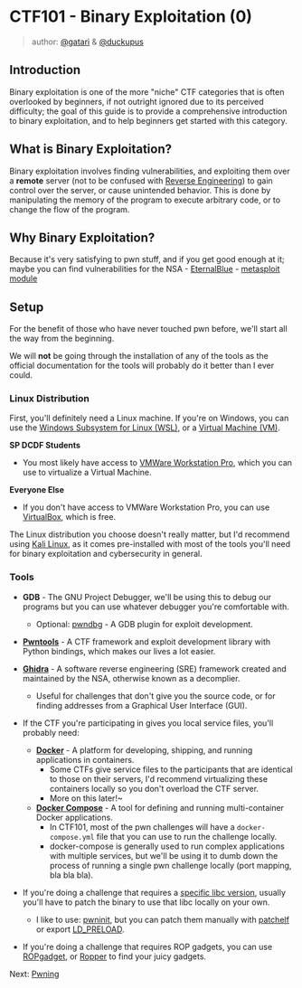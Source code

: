# CTF101 - Binary Exploitation (0)
> author: [@gatari](https://github.com/gatariee) & [@duckupus](https://github.com/duckupus)

## Introduction
Binary exploitation is one of the more "niche" CTF categories that is often overlooked by beginners, if not outright ignored due to its perceived difficulty; the goal of this guide is to provide a comprehensive introduction to binary exploitation, and to help beginners get started with this category.

## What is Binary Exploitation?
Binary exploitation involves finding vulnerabilities, and exploiting them over a **remote** server (not to be confused with [Reverse Engineering](https://ctf101.org/reverse-engineering/overview/)) to gain control over the server, or cause unintended behavior. This is done by manipulating the memory of the program to execute arbitrary code, or to change the flow of the program.

## Why Binary Exploitation?
Because it's very satisfying to pwn stuff, and if you get good enough at it; maybe you can find vulnerabilities for the NSA - [EternalBlue](https://en.wikipedia.org/wiki/EternalBlue#:~:text=EternalBlue%20is%20computer%20exploit%20software,computers%20connected%20to%20a%20network.) - [metasploit module](https://github.com/rapid7/metasploit-framework/blob/master/modules/exploits/windows/smb/ms17_010_eternalblue.rb)

## Setup
For the benefit of those who have never touched pwn before, we'll start all the way from the beginning. 

We will **not** be going through the installation of any of the tools as the official documentation for the tools will probably do it better than I ever could.

### Linux Distribution
First, you'll definitely need a Linux machine. If you're on Windows, you can use the [Windows Subsystem for Linux (WSL)](https://learn.microsoft.com/en-us/windows/wsl/install), or a [Virtual Machine (VM)](https://www.vmware.com/topics/glossary/content/virtual-machine.html).

**SP DCDF Students**
* You most likely have access to [VMWare Workstation Pro](https://www.vmware.com/products/workstation-pro.html), which you can use to virtualize a Virtual Machine.

**Everyone Else**
* If you don't have access to VMWare Workstation Pro, you can use [VirtualBox](https://www.virtualbox.org/), which is free.

The Linux distribution you choose doesn't really matter, but I'd recommend using [Kali Linux](https://www.kali.org/), as it comes pre-installed with most of the tools you'll need for binary exploitation and cybersecurity in general.

### Tools
* **GDB** - The GNU Project Debugger, we'll be using this to debug our programs but you can use whatever debugger you're comfortable with.
    * Optional: [pwndbg](https://github.com/pwndbg/pwndbg) - A GDB plugin for exploit development.
* [**Pwntools**](https://github.com/Gallopsled/pwntools) - A CTF framework and exploit development library with Python bindings, which makes our lives a lot easier.
* [**Ghidra**](https://github.com/NationalSecurityAgency/ghidra) - A software reverse engineering (SRE) framework created and maintained by the NSA, otherwise known as a decomplier.
    * Useful for challenges that don't give you the source code, or for finding addresses from a Graphical User Interface (GUI).

* If the CTF you're participating in gives you local service files, you'll probably need:
    * [**Docker**](https://www.docker.com/) - A platform for developing, shipping, and running applications in containers.
        * Some CTFs give service files to the participants that are identical to those on their servers, I'd recommend virtualizing these containers locally so you don't overload the CTF server.
        * More on this later!~
    * [**Docker Compose**](https://docs.docker.com/compose/) - A tool for defining and running multi-container Docker applications.
        * In CTF101, most of the pwn challenges will have a `docker-compose.yml` file that you can use to run the challenge locally.
        * docker-compose is generally used to run complex applications with multiple services, but we'll be using it to dumb down the process of running a single pwn challenge locally (port mapping, bla bla bla).

* If you're doing a challenge that requires a [specific libc version](https://shellblade.net/files/docs/ret2libc.pdf), usually you'll have to patch the binary to use that libc locally on your own.
    * I like to use: [pwninit](https://github.com/io12/pwninit), but you can patch them manually with [patchelf](https://github.com/NixOS/patchelf) or export [LD_PRELOAD](https://man7.org/linux/man-pages/man8/ld.so.8.html).

* If you're doing a challenge that requires ROP gadgets, you can use [ROPgadget](https://github.com/JonathanSalwan/ROPgadget), or [Ropper](https://github.com/sashs/Ropper) to find your juicy gadgets.

Next: [Pwning](./1.%20Pwning.md)
